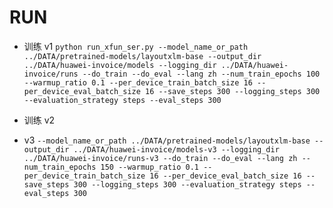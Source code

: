 
# RUN

- 训练 v1
`python run_xfun_ser.py --model_name_or_path ../DATA/pretrained-models/layoutxlm-base --output_dir ../DATA/huawei-invoice/models --logging_dir ../DATA/huawei-invoice/runs --do_train --do_eval --lang zh --num_train_epochs 100 --warmup_ratio 0.1 --per_device_train_batch_size 16 --per_device_eval_batch_size 16 --save_steps 300 --logging_steps 300 --evaluation_strategy steps --eval_steps 300`

- 训练 v2


- v3
`--model_name_or_path
../DATA/pretrained-models/layoutxlm-base
--output_dir
../DATA/huawei-invoice/models-v3
--logging_dir
../DATA/huawei-invoice/runs-v3
--do_train
--do_eval
--lang
zh
--num_train_epochs
150
--warmup_ratio
0.1
--per_device_train_batch_size
16
--per_device_eval_batch_size
16
--save_steps
300
--logging_steps
300
--evaluation_strategy
steps
--eval_steps
300`